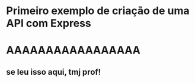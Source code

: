 # Primeiro exemplo de criação de uma API com Express

# AAAAAAAAAAAAAAAAA
## se leu isso aqui, tmj prof!
